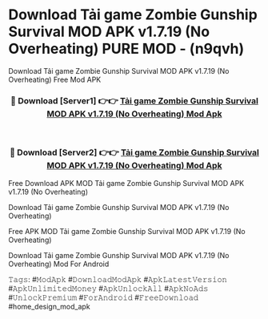 # Download Tải game Zombie Gunship Survival MOD APK v1.7.19 (No Overheating) PURE MOD - (n9qvh)
Download Tải game Zombie Gunship Survival MOD APK v1.7.19 (No Overheating) Free Mod APK

<div align="center">
<h3>🔴 Download [Server1] 👉👉 <a href="https://apk-comot.site?title=Tải_game_Zombie_Gunship_Survival_MOD_APK_v1.7.19_(No_Overheating)">Tải game Zombie Gunship Survival MOD APK v1.7.19 (No Overheating) Mod Apk</a></h3><br>

<h3>🔴 Download [Server2] 👉👉 <a href="https://apk-comot.site?title=Tải_game_Zombie_Gunship_Survival_MOD_APK_v1.7.19_(No_Overheating)">Tải game Zombie Gunship Survival MOD APK v1.7.19 (No Overheating) Mod Apk</a></h3>
</div>


Free Download APK MOD Tải game Zombie Gunship Survival MOD APK v1.7.19 (No Overheating)

Download Tải game Zombie Gunship Survival MOD APK v1.7.19 (No Overheating) 

Free APK MOD Tải game Zombie Gunship Survival MOD APK v1.7.19 (No Overheating) 

Download Tải game Zombie Gunship Survival MOD APK v1.7.19 (No Overheating) Mod For Android

𝚃𝚊𝚐𝚜: #𝙼𝚘𝚍𝙰𝚙𝚔 #𝙳𝚘𝚠𝚗𝚕𝚘𝚊𝚍𝙼𝚘𝚍𝙰𝚙𝚔 #𝙰𝚙𝚔𝙻𝚊𝚝𝚎𝚜𝚝𝚅𝚎𝚛𝚜𝚒𝚘𝚗 #𝙰𝚙𝚔𝚄𝚗𝚕𝚒𝚖𝚒𝚝𝚎𝚍𝙼𝚘𝚗𝚎𝚢 #𝙰𝚙𝚔𝚄𝚗𝚕𝚘𝚌𝚔𝙰𝚕𝚕 #𝙰𝚙𝚔𝙽𝚘𝙰𝚍𝚜 #𝚄𝚗𝚕𝚘𝚌𝚔𝙿𝚛𝚎𝚖𝚒𝚞𝚖 #𝙵𝚘𝚛𝙰𝚗𝚍𝚛𝚘𝚒𝚍 #𝙵𝚛𝚎𝚎𝙳𝚘𝚠𝚗𝚕𝚘𝚊𝚍 #home_design_mod_apk